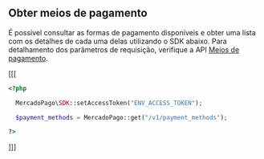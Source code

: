 ## Obter meios de pagamento

É possível consultar as formas de pagamento disponíveis e obter uma lista com os detalhes de cada uma delas utilizando o SDK abaixo. Para detalhamento dos parâmetros de requisição, verifique a API [Meios de pagamento](https://www.mercadopago[FAKER][URL][DOMAIN]/developers/pt/reference/payment_methods/_payment_methods/get).

[[[
```php
<?php

  MercadoPago\SDK::setAccessToken("ENV_ACCESS_TOKEN");

  $payment_methods = MercadoPago::get("/v1/payment_methods");

?>
```
]]]